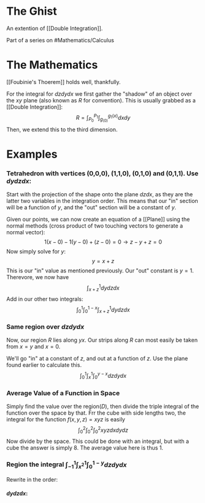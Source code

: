 # The Ghist
An extention of [[Double Integration]].

Part of a series on #Mathematics/Calculus 

# The Mathematics
[[Foubinie's Thoerem]] holds well, thankfully.

For the integral for $dzdydx$ we first gather the "shadow" of an object over the $xy$ plane (also known as $R$ for convention). This is usually grabbed as a [[Double Integration]]:$$R=\int_{P_0}^{P_1}\int_{g_(0)}^{g_1(x)}dxdy$$Then, we extend this to the third dimension.

# Examples
### Tetrahedron with vertices (0,0,0), (1,1,0), (0,1,0) and (0,1,1). Use $dydzdx$:
Start with the projection of the shape onto the plane $dzdx$, as they are the latter two variables in the integration order. This means that our "in" section will be a function of $y$, and the "out" section will be a constant of $y$.

Given our points, we can now create an equation of a [[Plane]] using the normal methods (cross product of two touching vectors to generate a normal vector):$$1(x-0)-1(y-0)+(z-0)=0 \rightarrow z-y+z=0$$Now simply solve for $y$:$$y=x+z$$This is our "in" value as mentioned previously. Our "out" constant is $y=1$. Therevore, we now have $$\int_{x+z}^1dydzdx$$Add in our other two integrals:$$\int_0^1\int_0^{1-x}\int_{x+z}^1dydzdx$$

### Same region over $dzdydx$
Now, our region $R$ lies along $yx$. Our strips along $R$ can most easily be taken from $x=y$ and $x=0$.

We'll go "in" at a constant of $z$, and out at a function of $z$. Use the plane found earlier to calculate this. $$\int_0^1\int_x^1\int_0^{y-x}dzdydx$$

### Average Value of a Function in Space
Simply find the value over the region($D$), then divide the triple integral of the function over the space by that. Frr the cube with side lengths two, the integral for the function $f(x,y,z)=xyz$ is easily$$\int_0^2\int_0^2\int_0^2xyzdxdydz$$Now divide by the space. This could be done with an integral, but with a cube the answer is simply $8$. The average value here is thus $1$.

### Region the integral $\int_{-1}^1\int_{x^2}^1\int_0^{1-y}dzdydx$
Rewrite in the order:
#### $dydzdx$:
